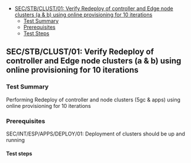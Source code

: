 - [SEC/STB/CLUST/01: Verify Redeploy of controller and Edge node clusters (a & b) using online provisioning for 10 iterations](#secstbclust01-Verify-Redeploy-of-controller-and-Edge-node-clusters-using-online-provisioning-for-10-iterations)
    - [Test Summary](#test-summary)
    - [Prerequisites](#prerequisites)
    - [Test Steps](#test-steps)

## SEC/STB/CLUST/01: Verify Redeploy of controller and Edge node clusters (a & b) using online provisioning for 10 iterations
     
  ### Test Summary
  Performing Redeploy of controller and node clusters (5gc & apps) using online provisioning for 10 iterations
   
  ### Prerequisites
  SEC/INT/ESP/APPS/DEPLOY/01: Deployment of clusters should be up and running
   
  #### Test steps
